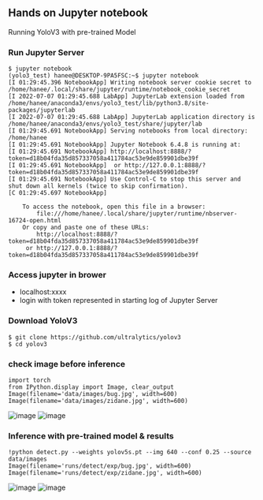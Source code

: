 ## Hands on Jupyter notebook
Running YoloV3 with pre-trained Model

### Run Jupyter Server
```
$ jupyter notebook
(yolo3_test) hanee@DESKTOP-9PA5FSC:~$ jupyter notebook
[I 01:29:45.396 NotebookApp] Writing notebook server cookie secret to /home/hanee/.local/share/jupyter/runtime/notebook_cookie_secret
[I 2022-07-07 01:29:45.688 LabApp] JupyterLab extension loaded from /home/hanee/anaconda3/envs/yolo3_test/lib/python3.8/site-packages/jupyterlab
[I 2022-07-07 01:29:45.688 LabApp] JupyterLab application directory is /home/hanee/anaconda3/envs/yolo3_test/share/jupyter/lab
[I 01:29:45.691 NotebookApp] Serving notebooks from local directory: /home/hanee
[I 01:29:45.691 NotebookApp] Jupyter Notebook 6.4.8 is running at:
[I 01:29:45.691 NotebookApp] http://localhost:8888/?token=d18b04fda35d857337058a411784ac53e9de859901dbe39f
[I 01:29:45.691 NotebookApp]  or http://127.0.0.1:8888/?token=d18b04fda35d857337058a411784ac53e9de859901dbe39f
[I 01:29:45.691 NotebookApp] Use Control-C to stop this server and shut down all kernels (twice to skip confirmation).
[C 01:29:45.697 NotebookApp]

    To access the notebook, open this file in a browser:
        file:///home/hanee/.local/share/jupyter/runtime/nbserver-16724-open.html
    Or copy and paste one of these URLs:
        http://localhost:8888/?token=d18b04fda35d857337058a411784ac53e9de859901dbe39f
     or http://127.0.0.1:8888/?token=d18b04fda35d857337058a411784ac53e9de859901dbe39f
```

### Access jupyter in brower
- localhost:xxxx 
- login with token represented in starting log of Jupyter Server

### Download YoloV3
```
$ git clone https://github.com/ultralytics/yolov3
$ cd yolov3
```

### check image before inference
```
import torch
from IPython.display import Image, clear_output
Image(filename='data/images/bug.jpg', width=600)
Image(filename='data/images/zidane.jpg', width=600)
```
![image](https://user-images.githubusercontent.com/106988650/177858610-4fb8bcfb-af9f-4a99-a5ef-ea19f33c435e.png)
![image](https://user-images.githubusercontent.com/106988650/177858593-244c609e-9855-400d-bd76-9957156aa33e.png)


### Inference with pre-trained model & results
```
!python detect.py --weights yolov5s.pt --img 640 --conf 0.25 --source data/images
Image(filename='runs/detect/exp/bug.jpg', width=600)
Image(filename='runs/detect/exp/zidane.jpg', width=600)
```
![image](https://user-images.githubusercontent.com/106988650/177858405-ad0be307-1f83-45e1-bda3-d253de50b29e.png)
![image](https://user-images.githubusercontent.com/106988650/177858356-48a186a9-b3e0-4a82-b4d1-020a9c30dd3d.png)
